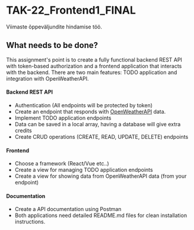 # TAK-22_Frontend1_FINAL
Viimaste õppeväljundite hindamise töö.

## What needs to be done?

This assignment's point is to create a fully functional backend REST API with token-based authorization and a frontend application that interacts with the backend. There are two main features: TODO application and integration with OpenWeatherAPI.

#### Backend REST API
-  Authentication (All endpoints will be protected by token)
-  Create an endpoint that responds with [OpenWeatherAPI](https://openweathermap.org/api) data.
-  Implement TODO application endpoints
  -  Data can be saved in a local array, having a database will give extra credits
  -  Create CRUD operations (CREATE, READ, UPDATE, DELETE) endpoints

#### Frontend
  - Choose a framework (React/Vue etc..)
  - Create a view for managing TODO application endpoints
  - Create a view for showing data from OpenWeatherAPI data (from your endpoint)

#### Documentation
  - Create a API documentation using Postman
  - Both applications need detailed README.md files for clean installation instructions.
